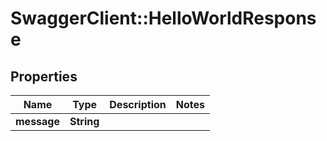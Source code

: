 # SwaggerClient::HelloWorldResponse

## Properties
Name | Type | Description | Notes
------------ | ------------- | ------------- | -------------
**message** | **String** |  | 


